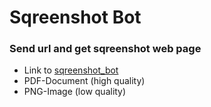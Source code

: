 # Sqreenshot Bot

### Send url and get sqreenshot web page
- Link to [sqreenshot_bot](https://t.me/screenshot_by_url_bot)
- PDF-Document (high quality)
- PNG-Image (low quality) 
